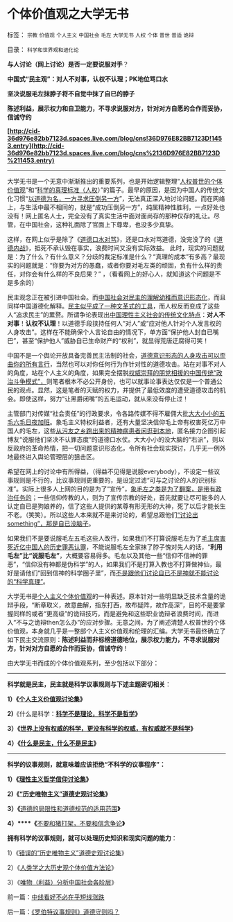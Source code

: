 # 个体价值观之大学无书

标签： `宗教` `价值观` `个人主义` `中国社会` `毛左` `大学无书` `人权` `个体` `普世` `普适` `诡辩` 

目录： `科学和世界观和进化论`

**与人讨论（网上讨论）是否一定要说服对手**？

**中国式“民主观”：对人不对事，认权不认理；PK地位骂口水**

**坚决说服毛左抹脖子将不自觉中抹了自已的脖子**

**陈述利益，展示权力和自卫能力，不寻求说服对方，针对对方自愿的合作而妥协，信诚守约**

**[http://cid-36d976e82bb7123d.spaces.live.com/blog/cns!36D976E82BB7123D!1453.entry](http://cid-36d976e82bb7123d.spaces.live.com/blog/cns%2136D976E82BB7123D%211453.entry)**

****

大学无书是一个无意中渐渐推出的重要系列，也是开始逻辑整理“[人权普世的个体价值观](../../../2010/5/21/个人主义价值观讨论目录集.md)”和“[科学的真理标准（人权](../../../2009/12/22/什么是科学？科学实证性和理论和哲学.md)）”的篇子。最早的原因，是因为中国人的传统文化习惯“[以道德为名，一方寻求压倒另一方](../../../2010/6/23/“讲道德者”最缺德.md)”，无法真正深入地讨论问题。而在网络上，与生活中最不相同的，就是“成功压倒另一方”，纯属精神性胜利，一点好处也没有！网上匿名人士，完全没有了真实生活中面对面尚存的那种仅存的礼让。尽管，在中国社会，这种礼面除了官面上下尊卑，也没多少真挚。



这样，在网上似乎是除了《[道德口水对骂](../../../2009/1/28/笑谈中国道德口水仗之左中右派.md)》，还是口水对骂道德，没完没了的《[道德内战](../../../2008/7/30/道德治国，走在内战消亡的路上.md)》，抵死不承认毁在事实，浪费时间又没有实际效益。
此时，现实的问题就是：为了什么？有什么意义？分歧的裁定标准是什么？“真理的成本”有多高？最现实的问题就是：“你要为对方的愚蠢，或者你要对毛左类的顽固，负有什么样的责任，对你会有什么样的不良后果？”
，（看看网上的好心人，就知道这个问题是不是多余的）

民主观念正在被引进中国社会。而[中国社会对民主的理解幼稚而意识形态化](../../../2010/3/3/“少数服从多数”是反人权反民主的专治之源.md)，而且同样中国道德化解释。[民主似乎成了一种文革式的工具](../../../2009/11/12/小农意识的暴力倾向和文革.md)，而人权反而变成了这些人“追求民主”的累赘。所谓争论表现出[中国理性主义社会的传统文化特点](../../../2010/6/22/中国仍是一个理性主义的社会.md)：**对人不对事**！**认权不认理**！以道德手段挟持任何人“对人”或“应对他人针对个人发言权的人身攻击”。这样在不能确保个人言论自由的情况下，单方面“保护他人封自已嘴巴”，甚至“保护他人”威胁自已生命财产的“权利”，就显得荒唐迂腐得可笑！

中国不是一个舆论开放具备完善民主法制的社会，[道德意识形态的人身攻击可以歪曲你的所有言行](../../../2010/6/23/“讲道德者”最缺德.md)，当然也可以对你任何行为作针对性的道德攻击。站在对事不对人的角度，站在个人主义的角度，如果完全摆脱[权威崇拜的朋党相援的中国传统“政治斗争模式”，](../../../2010/6/25/政治家是开发政治利益的专家.md)则笔者根本不必公开身份，也可以就事论事表达仅仅是一个普通公民的观点。显然，这是笔者的天赋的权力，并提供了最低效度的遭受道德攻击的机会。即使这样，努力“让黑爵闭嘴”的五毛运动，就从来没有停止过！

主管部门对传媒“社会责任”的行政要求，令各路传媒不得不雇佣大批[大大小小的五毛六毛日夜加班](../../../2010/1/13/五毛就业是个技术活.md)。象毛主义特权利益者，还有大量坚决信仰毛上帝有权害死亿万中国人的毛左，这些[从污友之乡跑出来的精神病患者闲逛到本地](http://hi.baidu.com/darthchn/blog/item/ed4ad95838c09f232934f03c.html)，匿名接力企图引起博友“说服他们坚决不认罪态度”的道德口水仗。大大小小的没大脑的“右派”，则以反政府的革命热情，把一切问题意识形态化，令所有社会现实探讨，几乎无一例外地最终进入舆论管理层的狙击区。

希望在网上的讨论中有所得益，（得益不见得是说服everybody），不设定一些议事规则是不行的，比议事规则更重要的，是设定过滤“可与之讨论的人的识别标准”。实际上很多人上网的目的是为了“宣传”，[象毛左之类是为了翻案，是带有政治任务的](../../../2010/5/24/袁腾飞确实没有资格评价毛主席！散户有胆量赚钱吗？.md)；一些信仰传教的人，则为了宣传宗教的好处，首先就要让尽可能多的人认定自已是狗娘养的，信了这些人提供的某尊有形无形的大神，死了以后才能长生不老。（笑笑）。所以这些人本来就不是来讨论的，希望总跟他们[“讨论出something”，那是自已没脑子](../../../2010/1/6/读而不知书不如改读佛经.md)。

如果我们不是要说服毛左五毛这些人改行，如果我们不打算说服毛左为了[毛主席害死近亿中国人的历史罪恶认罪](../../../2009/10/16/人为的城市化和人为毁灭工商业城市.md)，不能说服毛左全家抹了脖子愧对先人的话，“**利用毛左”比“说服毛左”**，大概要容易得多。毛左以及其他一些“信仰不信神的罪恶”，“信仰没有神都是伪科学”的人，如果我们不是打算入教也不打算做神仙，最好是请他们“回到信神的科学圈子里”，而[不是跟他们讨论自已不是神就不能讨论的“科学真理”](../../../2009/11/24/科学求知“五不争论”只讲事实.md)。

大学无书是[个人主义个体价值观](../../../2010/6/26/“已所不欲，勿施于人”是个人主义的专利.md)的一种表述。原本针对一些明显缺乏技术含量的诡辩手段，“断章取义，故意曲解，指东打西，故布疑阵，故作高深”，目的不是要掌握同样的或者“更高级”的诡辩技巧，而是避免和这些职业诡辩者浪费时间，而进入“不与之诡辩then怎么办”的应对步骤。无意之间，为了阐述清楚人权普世的个体价值观，本身就几乎是一整部个人主义价值观和伦理的汇编。大学无书最终确立了如下民主交流原则：**陈述利益而非标榜道德地位，展示权力能力，不寻求说服对方，针对对方自愿的合作而妥协，信诚守约**！

由大学无书而成的个体价值观系列，至少包括以下部分：

****

**科学就是民主，民主就是科学议事规则与下述主题密切相关**：

**1）《**[**个人主义价值观讨论集**](../../../2010/5/21/个人主义价值观讨论目录集.md)**》**

**2)**《什么是科学：[**科学不是理论，科学不是哲学**](../../../2009/12/22/什么是科学？科学实证性和理论和哲学.md)**》**

**3）《**[**世界上没有权威的科学，更没有科学的权威，有权威就不是科学**](../../../2010/1/10/科学的权威和权威的“科学”.md)**》**

**4）《[什么是民主，什么不是民主](../../../2009/10/27/讨论集：什么是democracy？什么不是？.md)》**

********

**科学的议事规则，就意味着应该拒绝“不科学的议事程序”：**

**1）《**[**理性主义哲学信仰讨论集**](../../../2010/5/28/理性主义哲学信仰讨论集.md)**》**

******2)《**[**“历史唯物主义”道德史观讨论集**](../../../2010/6/6/“历史唯物主义”道德史观讨论集.md)**》**

**3）《**[道德的局限性和道德规范的适用范围](../../../2009/11/19/道德的局限性和道德规范的适用范围.md)**》**

**4）****《**[不要和猪打架，不要和信念争论](../../../2009/12/14/和猪打架，和信念争论（不是信仰）.md)**》**

**拥有科学的议事规则，就可以处理历史知识和现实问题的能力**：

1）《[错误的“历史唯物主义”道德史观讨论集](../../../2010/6/6/“历史唯物主义”道德史观讨论集.md)》

2）《[人类学之大历史观个体价值方法论](../../../2010/6/12/人类学之大历史观个体价值方法论.md)》

3）《[唯物（利益）分析中国社会各阶层](../../../2009/7/21/唯物分析社会各阶层利益立场.md)》



前一篇：[中线看好不必在乎短线涨跌](../../../2010/6/28/中线看好不必在乎短线涨跌.md)

后一篇：[《罗伯特议事规则》道德守则吗？](../../../2010/6/28/《罗伯特议事规则》道德守则吗？.md)